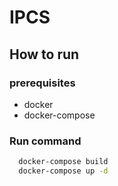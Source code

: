# IPCS

## How to run

### prerequisites
  * docker
  * docker-compose

### Run command

```bash
  docker-compose build
  docker-compose up -d
```